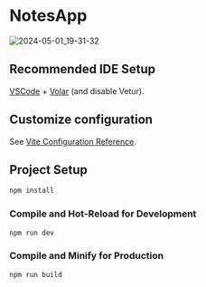 # NotesApp

![2024-05-01_19-31-32](https://github.com/Yessenali-Yerkebulan/NotesApp/assets/113698340/f1084249-ab8a-4e86-b064-069f16b4f5fd)

## Recommended IDE Setup

[VSCode](https://code.visualstudio.com/) + [Volar](https://marketplace.visualstudio.com/items?itemName=Vue.volar) (and disable Vetur).

## Customize configuration

See [Vite Configuration Reference](https://vitejs.dev/config/).

## Project Setup

```sh
npm install
```

### Compile and Hot-Reload for Development

```sh
npm run dev
```

### Compile and Minify for Production

```sh
npm run build
```
